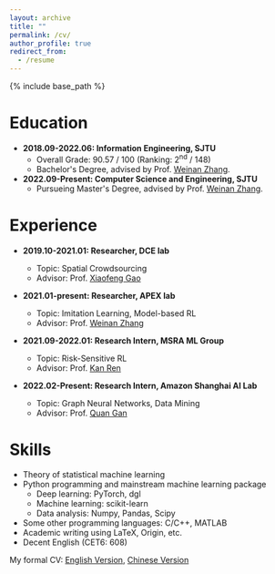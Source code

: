 ```yaml
---
layout: archive
title: ""
permalink: /cv/
author_profile: true
redirect_from:
  - /resume
---
```


{% include base_path %}

Education
======
* **2018.09-2022.06: Information Engineering, SJTU**
  * Overall Grade: 90.57 / 100 (Ranking: 2<sup>nd</sup> / 148)
  * Bachelor's Degree, advised by Prof. [Weinan Zhang](https://wnzhang.net).
* **2022.09-Present: Computer Science and Engineering, SJTU**
  * Pursueing Master's Degree, advised by Prof. [Weinan Zhang](https://wnzhang.net).

Experience
======
* **2019.10-2021.01: Researcher, DCE lab**
  * Topic: Spatial Crowdsourcing
  * Advisor: Prof. [Xiaofeng Gao](https://www.cs.sjtu.edu.cn/~gao-xf/)

* **2021.01-present: Researcher, APEX lab**
  * Topic: Imitation Learning, Model-based RL
  * Advisor: Prof. [Weinan Zhang](https://wnzhang.net)

* **2021.09-2022.01: Research Intern, MSRA ML Group**
  * Topic: Risk-Sensitive RL
  * Advisor: Prof. [Kan Ren](https://saying.ren)

* **2022.02-Present: Research Intern, Amazon Shanghai AI Lab**
  * Topic: Graph Neural Networks, Data Mining
  * Advisor: Prof. [Quan Gan](https://www.amazon.science/author/quan-gan)
  
Skills
======
* Theory of statistical machine learning
* Python programming and mainstream machine learning package
  * Deep learning: PyTorch, dgl
  * Machine learning: scikit-learn
  * Data analysis: Numpy, Pandas, Scipy
* Some other programming languages: C/C++, MATLAB
* Academic writing using LaTeX, Origin, etc.
* Decent English (CET6: 608)
  
My formal CV: [English Version](../files/CV-en.pdf), [Chinese Version](../files/CV.pdf)
